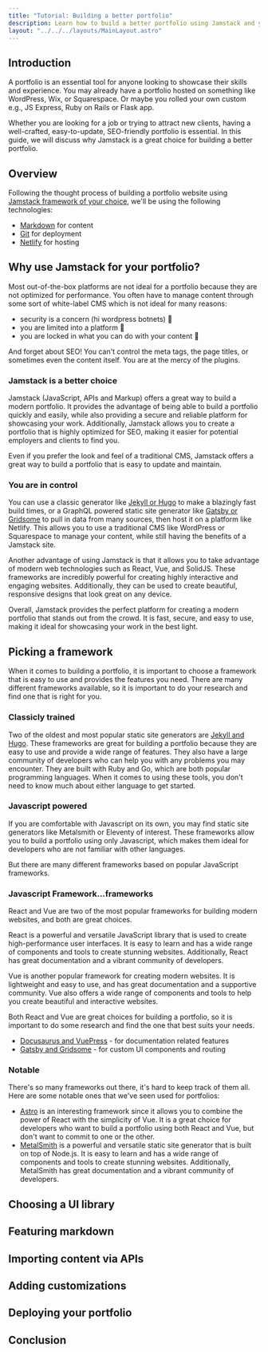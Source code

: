 ```yaml
---
title: "Tutorial: Building a better portfolio"
description: Learn how to build a better portfolio using Jamstack and your framework of choice.
layout: "../../../layouts/MainLayout.astro"
---
```


## Introduction

A portfolio is an essential tool for anyone looking to showcase their skills and experience. You may already have a portfolio hosted on something like WordPress, Wix, or Squarespace. Or maybe you rolled your own custom e.g., JS Express, Ruby on Rails or Flask app.

Whether you are looking for a job or trying to attract new clients, having a well-crafted, easy-to-update, SEO-friendly portfolio is essential. In this guide, we will discuss why Jamstack is a great choice for building a better portfolio.

## Overview

Following the thought process of building a portfolio website using [Jamstack framework of your choice](/en/jamstack-frameworks), we'll be using the following technologies:

- [Markdown](/en/markdown-resources) for content
- [Git](/en/git-resources) for deployment
- [Netlify](/en/netlify) for hosting

## Why use Jamstack for your portfolio?

Most out-of-the-box platforms are not ideal for a portfolio because they are not optimized for performance. You often have to manage content through some sort of white-label CMS which is not ideal for many reasons:

- security is a concern (hi wordpress botnets) 🤖
- you are limited into a platform 🚉
- you are locked in what you can do with your content 🔏

And forget about SEO! You can't control the meta tags, the page titles, or sometimes even the content itself. You are at the mercy of the plugins.

### Jamstack is a better choice

Jamstack (JavaScript, APIs and Markup) offers a great way to build a modern portfolio. It provides the advantage of being able to build a portfolio quickly and easily, while also providing a secure and reliable platform for showcasing your work. Additionally, Jamstack allows you to create a portfolio that is highly optimized for SEO, making it easier for potential employers and clients to find you.

Even if you prefer the look and feel of a traditional CMS, Jamstack offers a great way to build a portfolio that is easy to update and maintain.

### You are in control

You can use a classic generator like [Jekyll or Hugo](../guides/jekyll-and-hugo) to make a blazingly fast build times, or a GraphQL powered static site generator like [Gatsby or Gridsome](../guides/gatsby-and-gridsome) to pull in data from many sources, then host it on a platform like Netlify. This allows you to use a traditional CMS like WordPress or Squarespace to manage your content, while still having the benefits of a Jamstack site.

Another advantage of using Jamstack is that it allows you to take advantage of modern web technologies such as React, Vue, and SolidJS. These frameworks are incredibly powerful for creating highly interactive and engaging websites. Additionally, they can be used to create beautiful, responsive designs that look great on any device.

Overall, Jamstack provides the perfect platform for creating a modern portfolio that stands out from the crowd. It is fast, secure, and easy to use, making it ideal for showcasing your work in the best light.

## Picking a framework

When it comes to building a portfolio, it is important to choose a framework that is easy to use and provides the features you need. There are many different frameworks available, so it is important to do your research and find one that is right for you.

### Classicly trained

Two of the oldest and most popular static site generators are [Jekyll and Hugo](jekyll-and-hugo). These frameworks are great for building a portfolio because they are easy to use and provide a wide range of features. They also have a large community of developers who can help you with any problems you may encounter. They are built with Ruby and Go, which are both popular programming languages. When it comes to using these tools, you don't need to know much about either language to get started.

### Javascript powered

If you are comfortable with Javascript on its own, you may find static site generators like Metalsmith or Eleventy of interest. These frameworks allow you to build a portfolio using only Javascript, which makes them ideal for developers who are not familiar with other languages.

But there are many different frameworks based on popular JavaScript frameworks.

### Javascript Framework...frameworks

React and Vue are two of the most popular frameworks for building modern websites, and both are great choices.

React is a powerful and versatile JavaScript library that is used to create high-performance user interfaces. It is easy to learn and has a wide range of components and tools to create stunning websites. Additionally, React has great documentation and a vibrant community of developers.

Vue is another popular framework for creating modern websites. It is lightweight and easy to use, and has great documentation and a supportive community. Vue also offers a wide range of components and tools to help you create beautiful and interactive websites.

Both React and Vue are great choices for building a portfolio, so it is important to do some research and find the one that best suits your needs.

- [Docusaurus and VuePress](/en/guides/docusarus-and-vuepress) - for documentation related features
- [Gatsby and Gridsome](/en/gatsby-and-gridsome) - for custom UI components and routing

### Notable

There's so many frameworks out there, it's hard to keep track of them all. Here are some notable ones that we've seen used for portfolios:

- [Astro](https://Astro.build) is an interesting framework since it allows you to combine the power of React with the simplicity of Vue. It is a great choice for developers who want to build a portfolio using both React and Vue, but don't want to commit to one or the other.
- [MetalSmith](https://metalsmith.io/) is a powerful and versatile static site generator that is built on top of Node.js. It is easy to learn and has a wide range of components and tools to create stunning websites. Additionally, MetalSmith has great documentation and a vibrant community of developers.

## Choosing a UI library

## Featuring markdown

## Importing content via APIs

## Adding customizations

## Deploying your portfolio

## Conclusion

